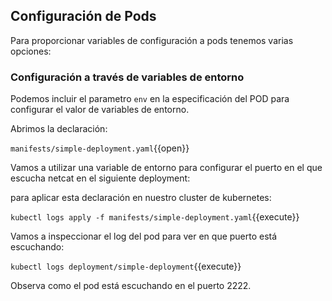 
## Configuración de Pods

Para proporcionar variables de configuración a pods tenemos varias opciones:

### Configuración  a través de variables de entorno

Podemos incluir el parametro `env` en la especificación del POD para configurar el valor de variables de entorno.

Abrimos la declaración:

`manifests/simple-deployment.yaml`{{open}}

Vamos a utilizar una variable de entorno para configurar el puerto en el que escucha netcat en el siguiente deployment:


para aplicar esta declaración en nuestro cluster de kubernetes:

`kubectl logs apply -f manifests/simple-deployment.yaml`{{execute}}

Vamos a inspeccionar el log del pod para ver en que puerto está escuchando:

`kubectl logs deployment/simple-deployment`{{execute}}


Observa como el pod está escuchando en el puerto 2222.
